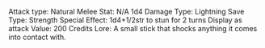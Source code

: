 Attack type: Natural
Melee
Stat: N/A
1d4
Damage Type: Lightning
Save Type: Strength
Special Effect: 1d4+1/2str to stun for 2 turns
Display as attack
Value: 200 Credits
Lore: A small stick that shocks anything it comes into contact with.